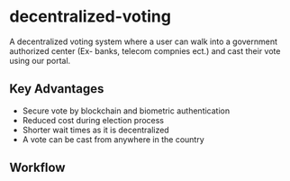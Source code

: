 # decentralized-voting

A decentralized voting system where a user can walk into a government authorized center (Ex- banks, telecom compnies ect.) and cast their vote using our portal.

## Key Advantages

 - Secure vote by blockchain and biometric authentication
 - Reduced cost during election process
 - Shorter wait times as it is decentralized
 - A vote can be cast from anywhere in the country

##  Workflow
